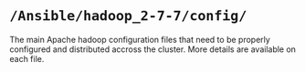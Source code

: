 # ```/Ansible/hadoop_2-7-7/config/```

The main Apache hadoop configuration files that need to be properly configured and distributed accross the cluster. More details are available on each file.